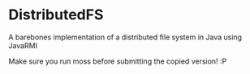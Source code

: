 DistributedFS
=============

A barebones implementation of a distributed file system in Java using JavaRMI

Make sure you run moss before submitting the copied version! :P
